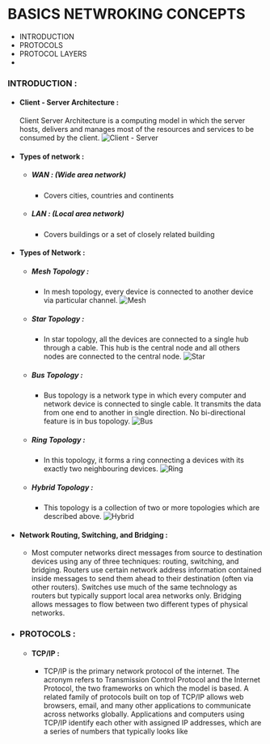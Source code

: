 # BASICS NETWROKING CONCEPTS
  * INTRODUCTION
  * PROTOCOLS
  * PROTOCOL LAYERS
  * 
  
 ### INTRODUCTION :
  * #### Client - Server Architecture :
    Client Server Architecture is a computing model in which the server hosts, delivers and manages most of the resources and services to be consumed by the client. 
    ![Client - Server](https://www.w3schools.in/wp-content/uploads/2019/01/client-server.jpg)

  * #### Types of network :
    * ##### WAN : (Wide area network)
      - Covers cities, countries and continents
      
    * ##### LAN : (Local area network)
      - Covers buildings or a set of closely related building
      
  * #### Types of Network : 
    * ##### Mesh Topology : 
      - In mesh topology, every device is connected to another device via particular channel. 
      ![Mesh](https://media.geeksforgeeks.org/wp-content/uploads/1-75.png)
      
    * #####  Star Topology :
      - In star topology, all the devices are connected to a single hub through a cable. This hub is the central node and all others nodes are connected to the central node. 
      ![Star](https://media.geeksforgeeks.org/wp-content/uploads/2-49.png)
    
    * ##### Bus Topology : 
      - Bus topology is a network type in which every computer and network device is connected to single cable. It transmits the data from one end to another in single direction. No bi-directional feature is in bus topology.
       ![Bus](https://media.geeksforgeeks.org/wp-content/uploads/3-55.png)

      
    * ##### Ring Topology :
      - In this topology, it forms a ring connecting a devices with its exactly two neighbouring devices.
      ![Ring](https://media.geeksforgeeks.org/wp-content/uploads/4-32.png)
      
    * ##### Hybrid Topology :
      - This topology is a collection of two or more topologies which are described above.
      ![Hybrid](https://media.geeksforgeeks.org/wp-content/uploads/5-23.png)
   
  * ####  Network Routing, Switching, and Bridging :
    * Most computer networks direct messages from source to destination devices using any of three techniques: routing, switching, and bridging. Routers use certain network address information contained inside messages to send them ahead to their destination (often via other routers). Switches use much of the same technology as routers but typically support local area networks only. Bridging allows messages to flow between two different types of physical networks.

* ### PROTOCOLS :
  * #### TCP/IP :
    - TCP/IP is the primary network protocol of the internet. The acronym refers to Transmission Control Protocol and the Internet Protocol, the two frameworks on which the model is based. A related family of protocols built on top of TCP/IP allows web browsers, email, and many other applications to communicate across networks globally. Applications and computers using TCP/IP identify each other with assigned IP addresses, which are a series of numbers that typically looks like 
